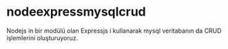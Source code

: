# nodeexpressmysqlcrud
Nodejs in bir modülü olan Expressjs i kullanarak mysql veritabanın da CRUD işlemlerini oluşturuyoruz.
